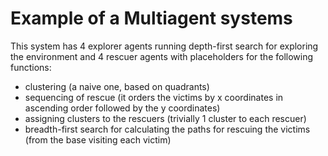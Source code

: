 # Example of a Multiagent systems
This system has 4 explorer agents running depth-first search for exploring the environment and 4 rescuer agents with placeholders for the following functions:
* clustering (a naive one, based on quadrants)
* sequencing of rescue (it orders the victims by x coordinates in ascending order followed by the y coordinates)
* assigning clusters to the rescuers (trivially 1 cluster to each rescuer)
* breadth-first search for calculating the paths for rescuing the victims (from the base visiting each victim)
